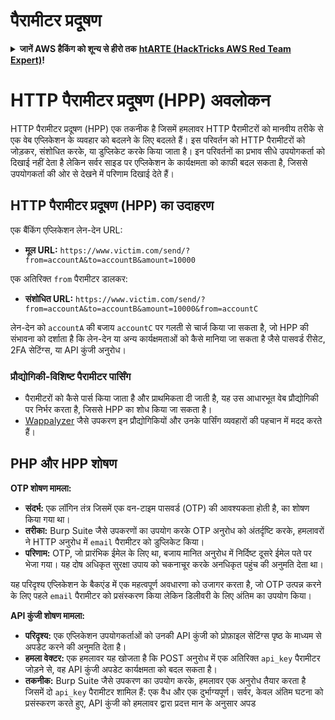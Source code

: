 # पैरामीटर प्रदूषण

<details>

<summary><strong>जानें AWS हैकिंग को शून्य से हीरो तक</strong> <a href="https://training.hacktricks.xyz/courses/arte"><strong>htARTE (HackTricks AWS Red Team Expert)</strong></a><strong>!</strong></summary>

HackTricks का समर्थन करने के अन्य तरीके:

* यदि आप चाहते हैं कि आपकी **कंपनी HackTricks में विज्ञापित हो** या **HackTricks को PDF में डाउनलोड करें** तो [**सदस्यता योजनाएं देखें**](https://github.com/sponsors/carlospolop)!
* [**आधिकारिक PEASS और HackTricks स्वैग**](https://peass.creator-spring.com) प्राप्त करें
* [**The PEASS Family**](https://opensea.io/collection/the-peass-family) की खोज करें, हमारा विशेष [**NFTs**](https://opensea.io/collection/the-peass-family) संग्रह
* **शामिल हों** 💬 [**डिस्कॉर्ड समूह**](https://discord.gg/hRep4RUj7f) या [**टेलीग्राम समूह**](https://t.me/peass) या **मेरा** ट्विटर 🐦 [**@carlospolopm**](https://twitter.com/carlospolopm)** का पालन करें।**
* **अपने हैकिंग ट्रिक्स साझा करें, PRs के माध्यम से** [**HackTricks**](https://github.com/carlospolop/hacktricks) और [**HackTricks Cloud**](https://github.com/carlospolop/hacktricks-cloud) github repos में सबमिट करके।

</details>

# HTTP पैरामीटर प्रदूषण (HPP) अवलोकन

HTTP पैरामीटर प्रदूषण (HPP) एक तकनीक है जिसमें हमलावर HTTP पैरामीटरों को मानवीय तरीके से एक वेब एप्लिकेशन के व्यवहार को बदलने के लिए बदलते हैं। इस परिवर्तन को HTTP पैरामीटरों को जोड़कर, संशोधित करके, या डुप्लिकेट करके किया जाता है। इन परिवर्तनों का प्रभाव सीधे उपयोगकर्ता को दिखाई नहीं देता है लेकिन सर्वर साइड पर एप्लिकेशन के कार्यक्षमता को काफी बदल सकता है, जिससे उपयोगकर्ता की ओर से देखने में परिणाम दिखाई देते हैं।

## HTTP पैरामीटर प्रदूषण (HPP) का उदाहरण

एक बैंकिंग एप्लिकेशन लेन-देन URL:

- **मूल URL:** `https://www.victim.com/send/?from=accountA&to=accountB&amount=10000`

एक अतिरिक्त `from` पैरामीटर डालकर:

- **संशोधित URL:** `https://www.victim.com/send/?from=accountA&to=accountB&amount=10000&from=accountC`

लेन-देन को `accountA` की बजाय `accountC` पर गलती से चार्ज किया जा सकता है, जो HPP की संभावना को दर्शाता है कि लेन-देन या अन्य कार्यक्षमताओं को कैसे मानिया जा सकता है जैसे पासवर्ड रीसेट, 2FA सेटिंग्स, या API कुंजी अनुरोध।

### **प्रौद्योगिकी-विशिष्ट पैरामीटर पार्सिंग**

- पैरामीटरों को कैसे पार्स किया जाता है और प्राथमिकता दी जाती है, यह उस आधारभूत वेब प्रौद्योगिकी पर निर्भर करता है, जिससे HPP का शोध किया जा सकता है।
- [Wappalyzer](https://addons.mozilla.org/en-US/firefox/addon/wappalyzer/) जैसे उपकरण इन प्रौद्योगिकियों और उनके पार्सिंग व्यवहारों की पहचान में मदद करते हैं।

## PHP और HPP शोषण

**OTP शोषण मामला:**

- **संदर्भ:** एक लॉगिन तंत्र जिसमें एक वन-टाइम पासवर्ड (OTP) की आवश्यकता होती है, का शोषण किया गया था।
- **तरीका:** Burp Suite जैसे उपकरणों का उपयोग करके OTP अनुरोध को अंतर्दृष्टि करके, हमलावरों ने HTTP अनुरोध में `email` पैरामीटर को डुप्लिकेट किया।
- **परिणाम:** OTP, जो प्रारंभिक ईमेल के लिए था, बजाय मानित अनुरोध में निर्दिष्ट दूसरे ईमेल पते पर भेजा गया। यह दोष अधिकृत सुरक्षा उपाय को चकनाचूर करके अनधिकृत पहुंच की अनुमति देता था।

यह परिदृश्य एप्लिकेशन के बैकएंड में एक महत्वपूर्ण अवधारणा को उजागर करता है, जो OTP उत्पन्न करने के लिए पहले `email` पैरामीटर को प्रसंस्करण किया लेकिन डिलीवरी के लिए अंतिम का उपयोग किया।

**API कुंजी शोषण मामला:**

- **परिदृश्य:** एक एप्लिकेशन उपयोगकर्ताओं को उनकी API कुंजी को प्रोफ़ाइल सेटिंग्स पृष्ठ के माध्यम से अपडेट करने की अनुमति देता है।
- **हमला वेक्टर:** एक हमलावर यह खोजता है कि POST अनुरोध में एक अतिरिक्त `api_key` पैरामीटर जोड़ने से, वह API कुंजी अपडेट कार्यक्षमता को बदल सकता है।
- **तकनीक:** Burp Suite जैसे उपकरण का उपयोग करके, हमलावर एक अनुरोध तैयार करता है जिसमें दो `api_key` पैरामीटर शामिल हैं: एक वैध और एक दुर्भाग्यपूर्ण। सर्वर, केवल अंतिम घटना को प्रसंस्करण करते हुए, API कुंजी को हमलावर द्वारा प्रदत्त मान के अनुसार अपड
